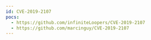 ```yaml
---
id: CVE-2019-2107
pocs:
  - https://github.com/infiniteLoopers/CVE-2019-2107
  - https://github.com/marcinguy/CVE-2019-2107
---
```

